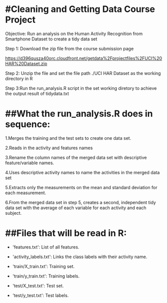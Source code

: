 #Cleaning and Getting Data Course Project
=============
Objective: Run an analysis on the Human Activity Recognition from Smartphone Dataset to create a tidy data set

Step 1: Download the zip file from the course submission page 

https://d396qusza40orc.cloudfront.net/getdata%2Fprojectfiles%2FUCI%20HAR%20Dataset.zip 

Step 2: Unzip the file and set the file path ./UCI HAR Dataset as the working directory in R

Step 3:Run the run_analysis.R script in the set working diretory to achieve the output result of tidydata.txt

##What the run_analysis.R does in sequence:
==
1.Merges the training and the test sets to create one data set.

2.Reads in the activity and features names

3.Rename the column names of the merged data set with descriptive feature/variable names. 

4.Uses descriptive activity names to name the activities in the merged data set

5.Extracts only the measurements on the mean and standard deviation for each measurement. 

6.From the merged data set in step 5, creates a second, independent tidy data set with the average of each variable for each activity and each subject.

##Files that will be read in R:
====================================================
- 'features.txt': List of all features.

- 'activity_labels.txt': Links the class labels with their activity name.

- 'train/X_train.txt': Training set.

- 'train/y_train.txt': Training labels.

- 'test/X_test.txt': Test set.

- 'test/y_test.txt': Test labels.


